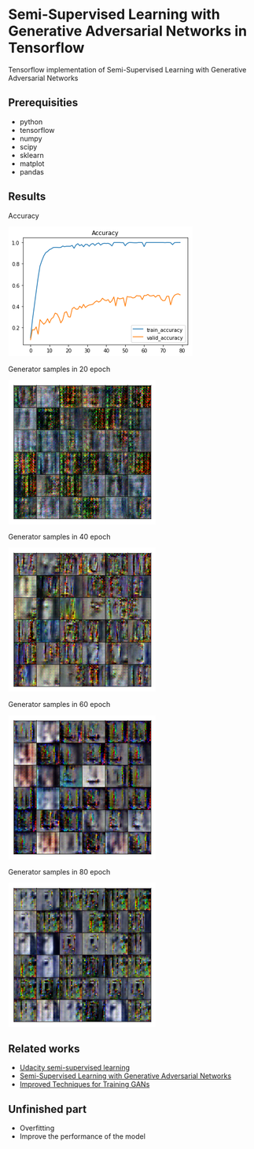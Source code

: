 # Semi-Supervised Learning with Generative Adversarial Networks in Tensorflow

Tensorflow implementation of Semi-Supervised Learning with Generative Adversarial Networks 

## Prerequisities

- python
- tensorflow
- numpy
- scipy
- sklearn
- matplot
- pandas

## Results
Accuracy

![accuracy](./assets/accuracy.png)

Generator samples in 20 epoch

![gen_sample_20](./assets/gen_sample_20.png)

Generator samples in 40 epoch

![gen_sample_40](./assets/gen_sample_40.png)

Generator samples in 60 epoch

![gen_sample_60](./assets/gen_sample_60.png)

Generator samples in 80 epoch

![gen_sample_80](./assets/gen_sample_80.png)

## Related works

- [Udacity semi-supervised learning](https://github.com/udacity/deep-learning/tree/master/semi-supervised)
- [Semi-Supervised Learning with Generative Adversarial Networks](https://arxiv.org/abs/1606.01583)
- [Improved Techniques for Training GANs](https://arxiv.org/abs/1606.03498)

## Unfinished part
- Overfitting
- Improve the performance of the model
